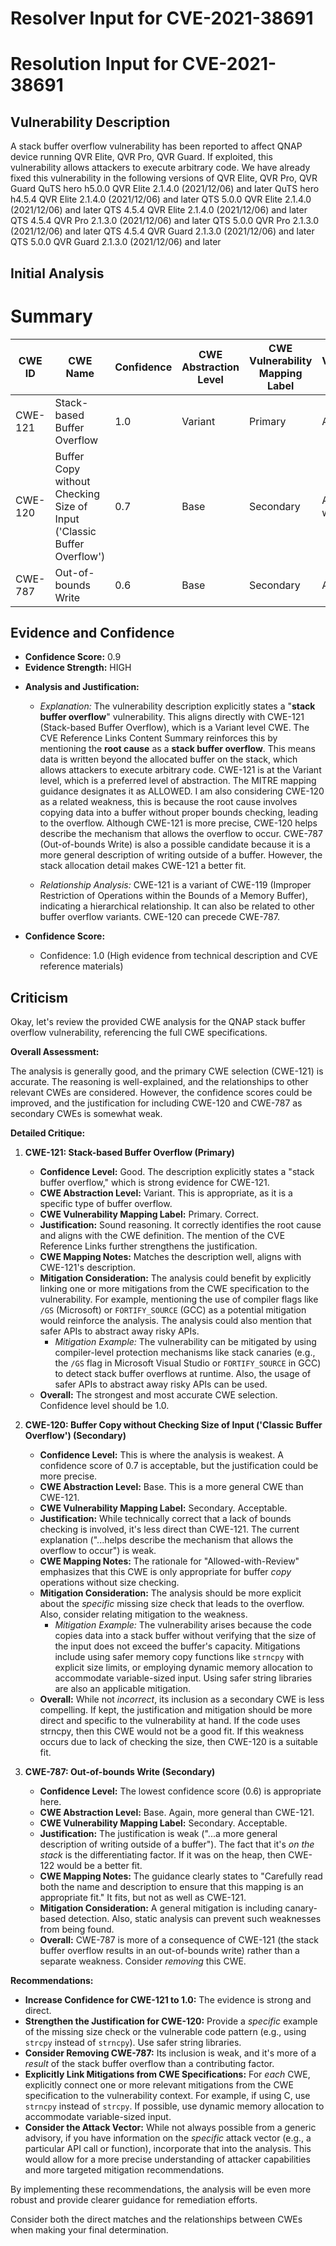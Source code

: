 # Resolver Input for CVE-2021-38691

# Resolution Input for CVE-2021-38691

## Vulnerability Description
A stack buffer overflow vulnerability has been reported to affect QNAP device running QVR Elite, QVR Pro, QVR Guard. If exploited, this vulnerability allows attackers to execute arbitrary code. We have already fixed this vulnerability in the following versions of QVR Elite, QVR Pro, QVR Guard QuTS hero h5.0.0 QVR Elite 2.1.4.0 (2021/12/06) and later QuTS hero h4.5.4 QVR Elite 2.1.4.0 (2021/12/06) and later QTS 5.0.0 QVR Elite 2.1.4.0 (2021/12/06) and later QTS 4.5.4 QVR Elite 2.1.4.0 (2021/12/06) and later QTS 4.5.4 QVR Pro 2.1.3.0 (2021/12/06) and later QTS 5.0.0 QVR Pro 2.1.3.0 (2021/12/06) and later QTS 4.5.4 QVR Guard 2.1.3.0 (2021/12/06) and later QTS 5.0.0 QVR Guard 2.1.3.0 (2021/12/06) and later

## Initial Analysis
# Summary
| CWE ID | CWE Name | Confidence | CWE Abstraction Level | CWE Vulnerability Mapping Label | CWE-Vulnerability Mapping Notes |
|---|---|---|---|---|---|
| CWE-121 | Stack-based Buffer Overflow | 1.0 | Variant | Primary | Allowed |
| CWE-120 | Buffer Copy without Checking Size of Input ('Classic Buffer Overflow') | 0.7 | Base | Secondary | Allowed-with-Review |
| CWE-787 | Out-of-bounds Write | 0.6 | Base | Secondary | Allowed |

## Evidence and Confidence

*   **Confidence Score:** 0.9
*   **Evidence Strength:** HIGH

- **Analysis and Justification:**  
  - *Explanation:* The vulnerability description explicitly states a "**stack buffer overflow**" vulnerability. This aligns directly with CWE-121 (Stack-based Buffer Overflow), which is a Variant level CWE. The CVE Reference Links Content Summary reinforces this by mentioning the **root cause** as a **stack buffer overflow**. This means data is written beyond the allocated buffer on the stack, which allows attackers to execute arbitrary code. CWE-121 is at the Variant level, which is a preferred level of abstraction. The MITRE mapping guidance designates it as ALLOWED. I am also considering CWE-120 as a related weakness, this is because the root cause involves copying data into a buffer without proper bounds checking, leading to the overflow. Although CWE-121 is more precise, CWE-120 helps describe the mechanism that allows the overflow to occur. CWE-787 (Out-of-bounds Write) is also a possible candidate because it is a more general description of writing outside of a buffer. However, the stack allocation detail makes CWE-121 a better fit.

  - *Relationship Analysis:* CWE-121 is a variant of CWE-119 (Improper Restriction of Operations within the Bounds of a Memory Buffer), indicating a hierarchical relationship. It can also be related to other buffer overflow variants. CWE-120 can precede CWE-787.

- **Confidence Score:**  
  - Confidence: 1.0 (High evidence from technical description and CVE reference materials)

## Criticism
Okay, let's review the provided CWE analysis for the QNAP stack buffer overflow vulnerability, referencing the full CWE specifications.

**Overall Assessment:**

The analysis is generally good, and the primary CWE selection (CWE-121) is accurate. The reasoning is well-explained, and the relationships to other relevant CWEs are considered. However, the confidence scores could be improved, and the justification for including CWE-120 and CWE-787 as secondary CWEs is somewhat weak.

**Detailed Critique:**

1.  **CWE-121: Stack-based Buffer Overflow (Primary)**

    *   **Confidence Level:** Good. The description explicitly states a "stack buffer overflow," which is strong evidence for CWE-121.
    *   **CWE Abstraction Level:** Variant. This is appropriate, as it is a specific type of buffer overflow.
    *   **CWE Vulnerability Mapping Label:** Primary. Correct.
    *   **Justification:** Sound reasoning. It correctly identifies the root cause and aligns with the CWE definition. The mention of the CVE Reference Links further strengthens the justification.
    *   **CWE Mapping Notes:** Matches the description well, aligns with CWE-121's description.
    *   **Mitigation Consideration:** The analysis could benefit by explicitly linking one or more mitigations from the CWE specification to the vulnerability. For example, mentioning the use of compiler flags like `/GS` (Microsoft) or `FORTIFY_SOURCE` (GCC) as a potential mitigation would reinforce the analysis. The analysis could also mention that safer APIs to abstract away risky APIs.
        *   *Mitigation Example:* The vulnerability can be mitigated by using compiler-level protection mechanisms like stack canaries (e.g., the `/GS` flag in Microsoft Visual Studio or `FORTIFY_SOURCE` in GCC) to detect stack buffer overflows at runtime. Also, the usage of safer APIs to abstract away risky APIs can be used.
    *   **Overall:** The strongest and most accurate CWE selection. Confidence level should be 1.0.

2.  **CWE-120: Buffer Copy without Checking Size of Input ('Classic Buffer Overflow') (Secondary)**

    *   **Confidence Level:** This is where the analysis is weakest. A confidence score of 0.7 is acceptable, but the justification could be more precise.
    *   **CWE Abstraction Level:** Base. This is a more general CWE than CWE-121.
    *   **CWE Vulnerability Mapping Label:** Secondary. Acceptable.
    *   **Justification:** While technically correct that a lack of bounds checking is involved, it's less direct than CWE-121. The current explanation ("...helps describe the mechanism that allows the overflow to occur") is weak.
    *   **CWE Mapping Notes:** The rationale for "Allowed-with-Review" emphasizes that this CWE is only appropriate for buffer *copy* operations without size checking.
    *   **Mitigation Consideration:** The analysis should be more explicit about the *specific* missing size check that leads to the overflow. Also, consider relating mitigation to the weakness.
        *   *Mitigation Example:* The vulnerability arises because the code copies data into a stack buffer without verifying that the size of the input does not exceed the buffer's capacity. Mitigations include using safer memory copy functions like `strncpy` with explicit size limits, or employing dynamic memory allocation to accommodate variable-sized input. Using safer string libraries are also an applicable mitigation.
    *   **Overall:** While not *incorrect*, its inclusion as a secondary CWE is less compelling. If kept, the justification and mitigation should be more direct and specific to the vulnerability at hand. If the code uses strncpy, then this CWE would not be a good fit. If this weakness occurs due to lack of checking the size, then CWE-120 is a suitable fit.

3.  **CWE-787: Out-of-bounds Write (Secondary)**

    *   **Confidence Level:** The lowest confidence score (0.6) is appropriate here.
    *   **CWE Abstraction Level:** Base. Again, more general than CWE-121.
    *   **CWE Vulnerability Mapping Label:** Secondary. Acceptable.
    *   **Justification:** The justification is weak ("...a more general description of writing outside of a buffer"). The fact that it's *on the stack* is the differentiating factor. If it was on the heap, then CWE-122 would be a better fit.
    *   **CWE Mapping Notes:** The guidance clearly states to "Carefully read both the name and description to ensure that this mapping is an appropriate fit." It fits, but not as well as CWE-121.
    *   **Mitigation Consideration:** A general mitigation is including canary-based detection. Also, static analysis can prevent such weaknesses from being found.
    *   **Overall:** CWE-787 is more of a consequence of CWE-121 (the stack buffer overflow results in an out-of-bounds write) rather than a separate weakness. Consider *removing* this CWE.

**Recommendations:**

*   **Increase Confidence for CWE-121 to 1.0:** The evidence is strong and direct.
*   **Strengthen the Justification for CWE-120:** Provide a *specific* example of the missing size check or the vulnerable code pattern (e.g., using `strcpy` instead of `strncpy`). Use safer string libraries.
*   **Consider Removing CWE-787:** Its inclusion is weak, and it's more of a *result* of the stack buffer overflow than a contributing factor.
*   **Explicitly Link Mitigations from CWE Specifications:** For *each* CWE, explicitly connect one or more relevant mitigations from the CWE specification to the vulnerability context. For example, if using C, use `strncpy` instead of `strcpy`. If possible, use dynamic memory allocation to accommodate variable-sized input.
*   **Consider the Attack Vector:** While not always possible from a generic advisory, if you have information on the *specific* attack vector (e.g., a particular API call or function), incorporate that into the analysis.  This would allow for a more precise understanding of attacker capabilities and more targeted mitigation recommendations.

By implementing these recommendations, the analysis will be even more robust and provide clearer guidance for remediation efforts.

Consider both the direct matches and the relationships between CWEs
when making your final determination.
        